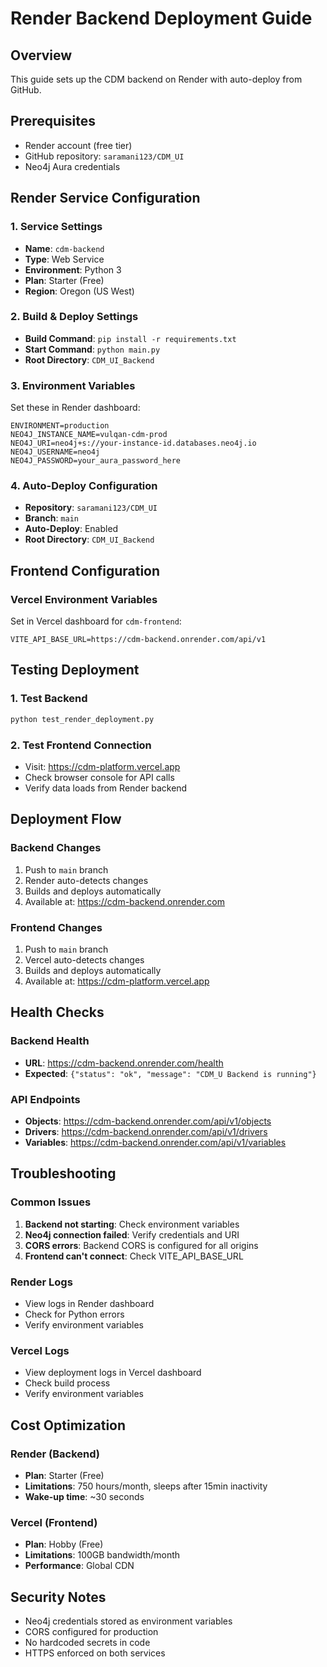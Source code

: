 # Render Backend Deployment Guide

## Overview
This guide sets up the CDM backend on Render with auto-deploy from GitHub.

## Prerequisites
- Render account (free tier)
- GitHub repository: `saramani123/CDM_UI`
- Neo4j Aura credentials

## Render Service Configuration

### 1. Service Settings
- **Name**: `cdm-backend`
- **Type**: Web Service
- **Environment**: Python 3
- **Plan**: Starter (Free)
- **Region**: Oregon (US West)

### 2. Build & Deploy Settings
- **Build Command**: `pip install -r requirements.txt`
- **Start Command**: `python main.py`
- **Root Directory**: `CDM_UI_Backend`

### 3. Environment Variables
Set these in Render dashboard:

```
ENVIRONMENT=production
NEO4J_INSTANCE_NAME=vulqan-cdm-prod
NEO4J_URI=neo4j+s://your-instance-id.databases.neo4j.io
NEO4J_USERNAME=neo4j
NEO4J_PASSWORD=your_aura_password_here
```

### 4. Auto-Deploy Configuration
- **Repository**: `saramani123/CDM_UI`
- **Branch**: `main`
- **Auto-Deploy**: Enabled
- **Root Directory**: `CDM_UI_Backend`

## Frontend Configuration

### Vercel Environment Variables
Set in Vercel dashboard for `cdm-frontend`:

```
VITE_API_BASE_URL=https://cdm-backend.onrender.com/api/v1
```

## Testing Deployment

### 1. Test Backend
```bash
python test_render_deployment.py
```

### 2. Test Frontend Connection
- Visit: https://cdm-platform.vercel.app
- Check browser console for API calls
- Verify data loads from Render backend

## Deployment Flow

### Backend Changes
1. Push to `main` branch
2. Render auto-detects changes
3. Builds and deploys automatically
4. Available at: https://cdm-backend.onrender.com

### Frontend Changes
1. Push to `main` branch
2. Vercel auto-detects changes
3. Builds and deploys automatically
4. Available at: https://cdm-platform.vercel.app

## Health Checks

### Backend Health
- **URL**: https://cdm-backend.onrender.com/health
- **Expected**: `{"status": "ok", "message": "CDM_U Backend is running"}`

### API Endpoints
- **Objects**: https://cdm-backend.onrender.com/api/v1/objects
- **Drivers**: https://cdm-backend.onrender.com/api/v1/drivers
- **Variables**: https://cdm-backend.onrender.com/api/v1/variables

## Troubleshooting

### Common Issues
1. **Backend not starting**: Check environment variables
2. **Neo4j connection failed**: Verify credentials and URI
3. **CORS errors**: Backend CORS is configured for all origins
4. **Frontend can't connect**: Check VITE_API_BASE_URL

### Render Logs
- View logs in Render dashboard
- Check for Python errors
- Verify environment variables

### Vercel Logs
- View deployment logs in Vercel dashboard
- Check build process
- Verify environment variables

## Cost Optimization

### Render (Backend)
- **Plan**: Starter (Free)
- **Limitations**: 750 hours/month, sleeps after 15min inactivity
- **Wake-up time**: ~30 seconds

### Vercel (Frontend)
- **Plan**: Hobby (Free)
- **Limitations**: 100GB bandwidth/month
- **Performance**: Global CDN

## Security Notes

- Neo4j credentials stored as environment variables
- CORS configured for production
- No hardcoded secrets in code
- HTTPS enforced on both services
